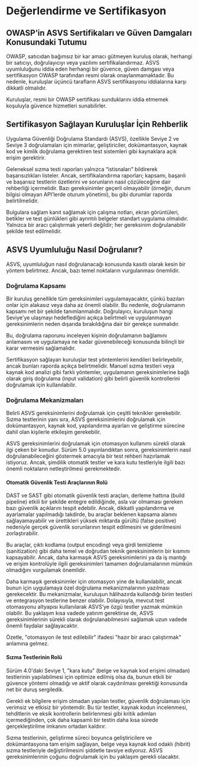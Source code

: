 # Değerlendirme ve Sertifikasyon

## OWASP’in ASVS Sertifikaları ve Güven Damgaları Konusundaki Tutumu

OWASP, satıcıdan bağımsız bir kar amacı gütmeyen kuruluş olarak, herhangi bir satıcıyı, doğrulayıcıyı veya yazılımı sertifikalandırmaz. ASVS uyumluluğunu iddia eden herhangi bir güvence, güven damgası veya sertifikasyon OWASP tarafından resmi olarak onaylanmamaktadır. Bu nedenle, kuruluşlar üçüncü tarafların ASVS sertifikasyonu iddialarına karşı dikkatli olmalıdır.

Kuruluşlar, resmi bir OWASP sertifikası sunduklarını iddia etmemek koşuluyla güvence hizmetleri sunabilirler.

## Sertifikasyon Sağlayan Kuruluşlar İçin Rehberlik

Uygulama Güvenliği Doğrulama Standardı (ASVS), özellikle Seviye 2 ve Seviye 3 doğrulamaları için mimarlar, geliştiriciler, dokümantasyon, kaynak kod ve kimlik doğrulama gerektiren test sistemleri gibi kaynaklara açık erişim gerektirir.

Geleneksel sızma testi raporları yalnızca “istisnaları” bildirerek başarısızlıkları listeler. Ancak, sertifikalandırma raporları; kapsamı, başarılı ve başarısız testlerin özetlerini ve sorunların nasıl çözüleceğine dair rehberliği içermelidir. Bazı gereksinimler geçerli olmayabilir (örneğin, durum bilgisi olmayan API’lerde oturum yönetimi), bu gibi durumlar raporda belirtilmelidir.

Bulgulara sağlam kanıt sağlamak için çalışma notları, ekran görüntüleri, betikler ve test günlükleri gibi ayrıntılı belgeler standart uygulama olmalıdır. Yalnızca bir aracı çalıştırmak yeterli değildir; her gereksinim doğrulanabilir şekilde test edilmelidir.

## ASVS Uyumluluğu Nasıl Doğrulanır?

ASVS, uyumluluğun nasıl doğrulanacağı konusunda kasıtlı olarak kesin bir yöntem belirtmez. Ancak, bazı temel noktaların vurgulanması önemlidir.

### Doğrulama Kapsamı

Bir kuruluş genellikle tüm gereksinimleri uygulamayacaktır, çünkü bazıları onlar için alakasız veya daha az önemli olabilir. Bu nedenle, doğrulamanın kapsamı net bir şekilde tanımlanmalıdır. Doğrulayıcı, kuruluşun hangi Seviye'ye ulaşmayı hedeflediğini açıkça belirtmeli ve uygulanmayan gereksinimlerin neden dışarıda bırakıldığına dair bir gerekçe sunmalıdır.

Bu, doğrulama raporunu inceleyen kişinin doğrulamanın bağlamını anlamasını ve uygulamaya ne kadar güvenebileceği konusunda bilinçli bir karar vermesini sağlamalıdır.

Sertifikasyon sağlayan kuruluşlar test yöntemlerini kendileri belirleyebilir, ancak bunları raporda açıkça belirtmelidir. Manuel sızma testleri veya kaynak kod analizi gibi farklı yöntemler, uygulamanın gereksinimlerine bağlı olarak giriş doğrulama (input validation) gibi belirli güvenlik kontrollerini doğrulamak için kullanılabilir.

### Doğrulama Mekanizmaları

Belirli ASVS gereksinimlerini doğrulamak için çeşitli teknikler gerekebilir. Sızma testlerinin yanı sıra, ASVS gereksinimlerini doğrulamak için dokümantasyon, kaynak kod, yapılandırma ayarları ve geliştirme sürecine dahil olan kişilerle etkileşim gerekebilir.

ASVS gereksinimlerini doğrulamak için otomasyon kullanımı sürekli olarak ilgi çeken bir konudur. Sürüm 5.0 yayınlandıktan sonra, gereksinimlerin nasıl doğrulanabileceğini göstermek amacıyla bir test rehberi hazırlamak istiyoruz. Ancak, şimdilik otomatik testler ve kara kutu testleriyle ilgili bazı önemli noktaların netleştirilmesi gerekmektedir.

#### Otomatik Güvenlik Testi Araçlarının Rolü

DAST ve SAST gibi otomatik güvenlik testi araçları, derleme hattına (build pipeline) etkili bir şekilde entegre edildiğinde, asla var olmaması gereken bazı güvenlik açıklarını tespit edebilir. Ancak, dikkatli yapılandırma ve ayarlamalar yapılmadığı takdirde, bu araçlar beklenen kapsama alanını sağlayamayabilir ve ürettikleri yüksek miktarda gürültü (false positive) nedeniyle gerçek güvenlik sorunlarının tespit edilmesini ve giderilmesini zorlaştırabilir.

Bu araçlar, çıktı kodlama (output encoding) veya girdi temizleme (sanitization) gibi daha temel ve doğrudan teknik gereksinimlerin bir kısmını kapsayabilir. Ancak, daha karmaşık ASVS gereksinimlerini ya da iş mantığı ve erişim kontrolüyle ilgili gereksinimleri tamamen doğrulamalarının mümkün olmadığını vurgulamak önemlidir.

Daha karmaşık gereksinimler için otomasyon yine de kullanılabilir, ancak bunun için uygulamaya özel doğrulama mekanizmalarının yazılması gerekecektir. Bu mekanizmalar, kuruluşun hâlihazırda kullandığı birim testleri ve entegrasyon testlerine benzer olabilir. Dolayısıyla, mevcut test otomasyonu altyapısı kullanılarak ASVS’ye özgü testler yazmak mümkün olabilir. Bu yaklaşım kısa vadede yatırım gerektirse de, ASVS gereksinimlerinin sürekli olarak doğrulanabilmesini sağlamak uzun vadede önemli faydalar sağlayacaktır.

Özetle, "otomasyon ile test edilebilir" ifadesi "hazır bir aracı çalıştırmak" anlamına gelmez.

#### Sızma Testlerinin Rolü

Sürüm 4.0'daki Seviye 1, "kara kutu" (belge ve kaynak kod erişimi olmadan) testlerinin yapılabilmesi için optimize edilmiş olsa da, bunun etkili bir güvence yöntemi olmadığı ve aktif olarak caydırılması gerektiği konusunda net bir duruş sergiledik.

Gerekli ek bilgilere erişim olmadan yapılan testler, güvenlik doğrulaması için verimsiz ve etkisiz bir yöntemdir. Bu tür testler, kaynak kodun incelenmesi, tehditlerin ve eksik kontrollerin belirlenmesi gibi kritik adımları içermediğinden, çok daha kapsamlı bir testin daha kısa sürede gerçekleştirilme imkanını ortadan kaldırır.

Sızma testlerinin, geliştirme süreci boyunca geliştiricilere ve dokümantasyona tam erişim sağlayan, belge veya kaynak kod odaklı (hibrit) sızma testleriyle değiştirilmesini şiddetle tavsiye ediyoruz. ASVS gereksinimlerinin çoğunu doğrulamak için bu yaklaşım gerekli olacaktır.
